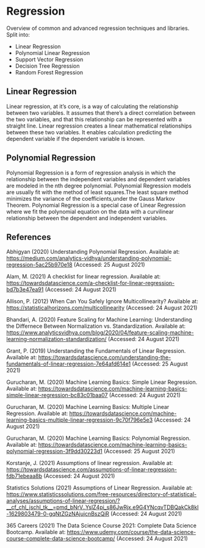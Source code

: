 # Regression
Overview of common and advanced regression techniques and libraries. Split into:

- Linear Regression
- Polynomial Linear Regression
- Support Vector Regression
- Decision Tree Regression
- Random Forest Regression

## Linear Regression
Linear regression, at it’s core, is a way of calculating the relationship between two variables. It assumes that there’s a direct correlation between the two variables, and that this relationship can be represented with a straight line. Linear regression creates a linear mathematical relationships between these two variables. It enables calculation predicting the dependent variable if the dependent variable is known.

## Polynomial Regression
Polynomial Regression is a form of regression analysis in which the relationship between the independent variables and dependent variables are modeled in the nth degree polynomial. Polynomial Regression models are usually fit with the method of least squares.The least square method minimizes the variance of the coefficients,under the Gauss Markov Theorem. Polynomial Regression is a special case of Linear Regression where we fit the polynomial equation on the data with a curvilinear relationship between the dependent and independent variables.

## References

Abhigyan (2020) Understanding Polynomial Regression. Available at: https://medium.com/analytics-vidhya/understanding-polynomial-regression-5ac25b970e18 (Accessed: 25 August 2021)

Alam, M. (2021) A checklist for linear regression. Available at: https://towardsdatascience.com/a-checklist-for-linear-regression-bd7b3e47ea91 (Accessed: 24 August 2021)

Allison, P. (2012) When Can You Safely Ignore Multicollinearity? Available at: https://statisticalhorizons.com/multicollinearity (Accessed: 24 August 2021)

Bhandari, A. (2020) Feature Scaling for Machine Learning: Understanding the Differnece Between Normalization vs. Standardization. Available at: https://www.analyticsvidhya.com/blog/2020/04/feature-scaling-machine-learning-normalization-standardization/ (Accessed: 24 August 2021)

Grant, P. (2019) Understanding the Fundamentals of Linear Regression. Available at: https://towardsdatascience.com/understanding-the-fundamentals-of-linear-regression-7e64afd614e1 (Accessed: 25 August 2021)

Gurucharan, M. (2020) Machine Learning Basics: Simple Linear Regression. Available at: https://towardsdatascience.com/machine-learning-basics-simple-linear-regression-bc83c01baa07 (Accessed: 24 August 2021)

Gurucharan, M. (2020) Machine Learning Basics: Multiple Linear Regression. Available at: https://towardsdatascience.com/machine-learning-basics-multiple-linear-regression-9c70f796e5e3 (Accessed: 24 August 2021)

Gurucharan, M. (2020) Machine Learning Basics: Polynomial Regression. Available at: https://towardsdatascience.com/machine-learning-basics-polynomial-regression-3f9dd30223d1 (Accessed: 25 August 2021)

Korstanje, J. (2021) Assumptions of linear regression. Available at: https://towardsdatascience.com/assumptions-of-linear-regression-fdb71ebeaa8b (Accessed: 24 August 2021)

Statistics Solutions (2021) Assumptions of Linear Regression. Available at: https://www.statisticssolutions.com/free-resources/directory-of-statistical-analyses/assumptions-of-linear-regression/?__cf_chl_jschl_tk__=pmd_bNrV..YslZ4pi_s86JwRjx.e9G4YNcqvTDBQakCk8kI-1629803479-0-gqNtZGzNAjujcnBszQiR (Accessed: 24 August 2021)

365 Careers (2021) The Data Science Course 2021: Complete Data Science Bootcamp. Available at: https://www.udemy.com/course/the-data-science-course-complete-data-science-bootcamp/ (Accessed: 24 August 2021)
